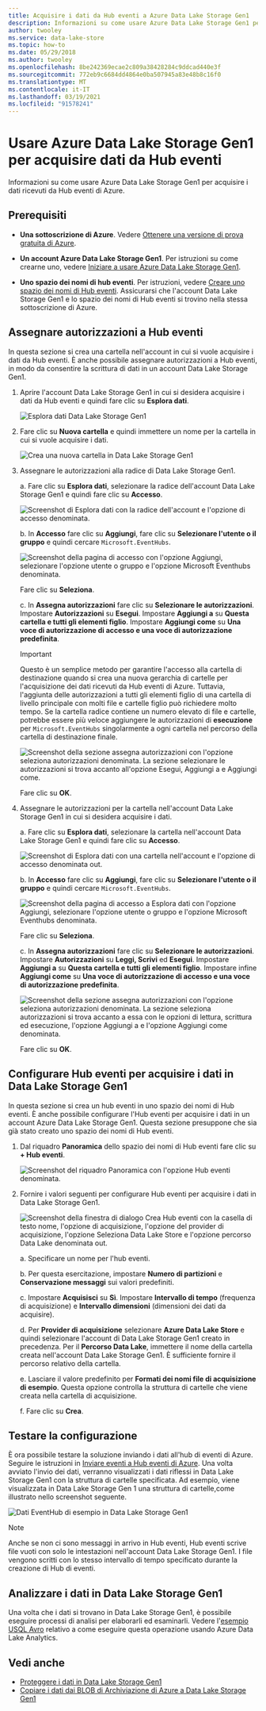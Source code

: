 ```yaml
---
title: Acquisire i dati da Hub eventi a Azure Data Lake Storage Gen1
description: Informazioni su come usare Azure Data Lake Storage Gen1 per acquisire i dati ricevuti da Hub eventi di Azure. Per iniziare, verificare i prerequisiti.
author: twooley
ms.service: data-lake-store
ms.topic: how-to
ms.date: 05/29/2018
ms.author: twooley
ms.openlocfilehash: 8be242369ecae2c809a38428284c9ddcad440e3f
ms.sourcegitcommit: 772eb9c6684dd4864e0ba507945a83e48b8c16f0
ms.translationtype: MT
ms.contentlocale: it-IT
ms.lasthandoff: 03/19/2021
ms.locfileid: "91578241"
---
```

# <a name="use-azure-data-lake-storage-gen1-to-capture-data-from-event-hubs"></a>Usare Azure Data Lake Storage Gen1 per acquisire dati da Hub eventi

Informazioni su come usare Azure Data Lake Storage Gen1 per acquisire i dati ricevuti da Hub eventi di Azure.

## <a name="prerequisites"></a>Prerequisiti

* **Una sottoscrizione di Azure**. Vedere [Ottenere una versione di prova gratuita di Azure](https://azure.microsoft.com/pricing/free-trial/).

* **Un account Azure Data Lake Storage Gen1**. Per istruzioni su come crearne uno, vedere [Iniziare a usare Azure Data Lake Storage Gen1](data-lake-store-get-started-portal.md).

*  **Uno spazio dei nomi di hub eventi**. Per istruzioni, vedere [Creare uno spazio dei nomi di Hub eventi](../event-hubs/event-hubs-create.md#create-an-event-hubs-namespace). Assicurarsi che l'account Data Lake Storage Gen1 e lo spazio dei nomi di Hub eventi si trovino nella stessa sottoscrizione di Azure.


## <a name="assign-permissions-to-event-hubs"></a>Assegnare autorizzazioni a Hub eventi

In questa sezione si crea una cartella nell'account in cui si vuole acquisire i dati da Hub eventi. È anche possibile assegnare autorizzazioni a Hub eventi, in modo da consentire la scrittura di dati in un account Data Lake Storage Gen1. 

1. Aprire l'account Data Lake Storage Gen1 in cui si desidera acquisire i dati da Hub eventi e quindi fare clic su **Esplora dati**.

    ![Esplora dati Data Lake Storage Gen1](./media/data-lake-store-archive-eventhub-capture/data-lake-store-open-data-explorer.png "Esplora dati Data Lake Storage Gen1")

1.  Fare clic su **Nuova cartella** e quindi immettere un nome per la cartella in cui si vuole acquisire i dati.

    ![Crea una nuova cartella in Data Lake Storage Gen1](./media/data-lake-store-archive-eventhub-capture/data-lake-store-create-new-folder.png "Crea una nuova cartella in Data Lake Storage Gen1")

1. Assegnare le autorizzazioni alla radice di Data Lake Storage Gen1. 

    a. Fare clic su **Esplora dati**, selezionare la radice dell'account Data Lake Storage Gen1 e quindi fare clic su **Accesso**.

    ![Screenshot di Esplora dati con la radice dell'account e l'opzione di accesso denominata.](./media/data-lake-store-archive-eventhub-capture/data-lake-store-assign-permissions-to-root.png "Assegnare le autorizzazioni per la radice Data Lake Storage Gen1")

    b. In **Accesso** fare clic su **Aggiungi**, fare clic su **Selezionare l'utente o il gruppo** e quindi cercare `Microsoft.EventHubs`. 

    ![Screenshot della pagina di accesso con l'opzione Aggiungi, selezionare l'opzione utente o gruppo e l'opzione Microsoft Eventhubs denominata.](./media/data-lake-store-archive-eventhub-capture/data-lake-store-assign-eventhub-sp.png "Assegnare le autorizzazioni per la radice Data Lake Storage Gen1")
    
    Fare clic su **Seleziona**.

    c. In **Assegna autorizzazioni** fare clic su **Selezionare le autorizzazioni**. Impostare **Autorizzazioni** su **Esegui**. Impostare **Aggiungi a** su **Questa cartella e tutti gli elementi figlio**. Impostare **Aggiungi come** su **Una voce di autorizzazione di accesso e una voce di autorizzazione predefinita**.

    > [!IMPORTANT]
    > Questo è un semplice metodo per garantire l'accesso alla cartella di destinazione quando si crea una nuova gerarchia di cartelle per l'acquisizione dei dati ricevuti da Hub eventi di Azure.  Tuttavia, l'aggiunta delle autorizzazioni a tutti gli elementi figlio di una cartella di livello principale con molti file e cartelle figlio può richiedere molto tempo.  Se la cartella radice contiene un numero elevato di file e cartelle, potrebbe essere più veloce aggiungere le autorizzazioni di **esecuzione** per `Microsoft.EventHubs` singolarmente a ogni cartella nel percorso della cartella di destinazione finale. 

    ![Screenshot della sezione assegna autorizzazioni con l'opzione seleziona autorizzazioni denominata. La sezione selezionare le autorizzazioni si trova accanto all'opzione Esegui, Aggiungi a e Aggiungi come.](./media/data-lake-store-archive-eventhub-capture/data-lake-store-assign-eventhub-sp1.png "Assegnare le autorizzazioni per la radice Data Lake Storage Gen1")

    Fare clic su **OK**.

1. Assegnare le autorizzazioni per la cartella nell'account Data Lake Storage Gen1 in cui si desidera acquisire i dati.

    a. Fare clic su **Esplora dati**, selezionare la cartella nell'account Data Lake Storage Gen1 e quindi fare clic su **Accesso**.

    ![Screenshot di Esplora dati con una cartella nell'account e l'opzione di accesso denominata out.](./media/data-lake-store-archive-eventhub-capture/data-lake-store-assign-permissions-to-folder.png "Assegnare le autorizzazioni per la cartella Data Lake Storage Gen1")

    b. In **Accesso** fare clic su **Aggiungi**, fare clic su **Selezionare l'utente o il gruppo** e quindi cercare `Microsoft.EventHubs`. 

    ![Screenshot della pagina di accesso a Esplora dati con l'opzione Aggiungi, selezionare l'opzione utente o gruppo e l'opzione Microsoft Eventhubs denominata.](./media/data-lake-store-archive-eventhub-capture/data-lake-store-assign-eventhub-sp.png "Assegnare le autorizzazioni per la cartella Data Lake Storage Gen1")
    
    Fare clic su **Seleziona**.

    c. In **Assegna autorizzazioni** fare clic su **Selezionare le autorizzazioni**. Impostare **Autorizzazioni** su **Leggi, Scrivi** ed **Esegui**. Impostare **Aggiungi a** su **Questa cartella e tutti gli elementi figlio**. Impostare infine **Aggiungi come** su **Una voce di autorizzazione di accesso e una voce di autorizzazione predefinita**.

    ![Screenshot della sezione assegna autorizzazioni con l'opzione seleziona autorizzazioni denominata. La sezione seleziona autorizzazioni si trova accanto a essa con le opzioni di lettura, scrittura ed esecuzione, l'opzione Aggiungi a e l'opzione Aggiungi come denominata.](./media/data-lake-store-archive-eventhub-capture/data-lake-store-assign-eventhub-sp-folder.png "Assegnare le autorizzazioni per la cartella Data Lake Storage Gen1")
    
    Fare clic su **OK**. 

## <a name="configure-event-hubs-to-capture-data-to-data-lake-storage-gen1"></a>Configurare Hub eventi per acquisire i dati in Data Lake Storage Gen1

In questa sezione si crea un hub eventi in uno spazio dei nomi di Hub eventi. È anche possibile configurare l'Hub eventi per acquisire i dati in un account Azure Data Lake Storage Gen1. Questa sezione presuppone che sia già stato creato uno spazio dei nomi di Hub eventi.

1. Dal riquadro **Panoramica** dello spazio dei nomi di Hub eventi fare clic su **+ Hub eventi**.

    ![Screenshot del riquadro Panoramica con l'opzione Hub eventi denominata.](./media/data-lake-store-archive-eventhub-capture/data-lake-store-create-event-hub.png "Creare un hub eventi")

1. Fornire i valori seguenti per configurare Hub eventi per acquisire i dati in Data Lake Storage Gen1.

    ![Screenshot della finestra di dialogo Crea Hub eventi con la casella di testo nome, l'opzione di acquisizione, l'opzione del provider di acquisizione, l'opzione Seleziona Data Lake Store e l'opzione percorso Data Lake denominata out.](./media/data-lake-store-archive-eventhub-capture/data-lake-store-configure-eventhub.png "Creare un hub eventi")

    a. Specificare un nome per l'hub eventi.
    
    b. Per questa esercitazione, impostare **Numero di partizioni** e **Conservazione messaggi** sui valori predefiniti.
    
    c. Impostare **Acquisisci** su **Sì**. Impostare **Intervallo di tempo** (frequenza di acquisizione) e **Intervallo dimensioni** (dimensioni dei dati da acquisire). 
    
    d. Per **Provider di acquisizione** selezionare **Azure Data Lake Store** e quindi selezionare l'account di Data Lake Storage Gen1 creato in precedenza. Per il **Percorso Data Lake**, immettere il nome della cartella creata nell'account Data Lake Storage Gen1. È sufficiente fornire il percorso relativo della cartella.

    e. Lasciare il valore predefinito per **Formati dei nomi file di acquisizione di esempio**. Questa opzione controlla la struttura di cartelle che viene creata nella cartella di acquisizione.

    f. Fare clic su **Crea**.

## <a name="test-the-setup"></a>Testare la configurazione

È ora possibile testare la soluzione inviando i dati all'hub di eventi di Azure. Seguire le istruzioni in [Inviare eventi a Hub eventi di Azure](../event-hubs/event-hubs-dotnet-framework-getstarted-send.md). Una volta avviato l'invio dei dati, verranno visualizzati i dati riflessi in Data Lake Storage Gen1 con la struttura di cartelle specificata. Ad esempio, viene visualizzata in Data Lake Storage Gen 1 una struttura di cartelle,come illustrato nello screenshot seguente.

![Dati EventHub di esempio in Data Lake Storage Gen1](./media/data-lake-store-archive-eventhub-capture/data-lake-store-eventhub-data-sample.png "Dati EventHub di esempio in Data Lake Storage Gen1")

> [!NOTE]
> Anche se non ci sono messaggi in arrivo in Hub eventi, Hub eventi scrive file vuoti con solo le intestazioni nell'account Data Lake Storage Gen1. I file vengono scritti con lo stesso intervallo di tempo specificato durante la creazione di Hub di eventi.
> 
>

## <a name="analyze-data-in-data-lake-storage-gen1"></a>Analizzare i dati in Data Lake Storage Gen1

Una volta che i dati si trovano in Data Lake Storage Gen1, è possibile eseguire processi di analisi per elaborarli ed esaminarli. Vedere l'[esempio USQL Avro](https://github.com/Azure/usql/tree/master/Examples/AvroExamples) relativo a come eseguire questa operazione usando Azure Data Lake Analytics.
  

## <a name="see-also"></a>Vedi anche
* [Proteggere i dati in Data Lake Storage Gen1](data-lake-store-secure-data.md)
* [Copiare i dati dai BLOB di Archiviazione di Azure a Data Lake Storage Gen1](data-lake-store-copy-data-azure-storage-blob.md)
